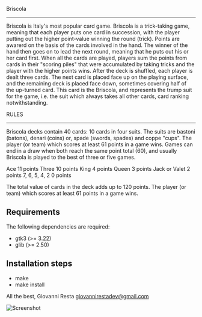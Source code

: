 Briscola
**************
Briscola is Italy's most popular card game. Briscola is a trick-taking game, meaning that each player puts one card in succession, with the player putting out the higher point-value winning the round (trick). Points are awarerd on the basis of the cards involved in the hand. The winner of the hand then goes on to lead the next round, meaning that he puts out his or her card first. When all the cards are played, players sum the points from cards in their "scoring piles" that were accumulated by taking tricks and the player with the higher points wins. After the deck is shuffled, each player is dealt three cards. The next card is placed face up on the playing surface, and the remaining deck is placed face down, sometimes covering half of the up-turned card. This card is the Briscola, and represents the trump suit for the game, i.e. the suit which always takes all other cards, card ranking notwithstanding.

RULES
*****
Briscola decks contain 40 cards: 10 cards in four suits. The suits are bastoni (batons), denari (coins) or, spade (swords, spades) and coppe "cups".
The player (or team) which scores at least 61 points in a game wins. Games can end in a draw when both reach the same point total (60), and usually Briscola is played to the best of three or five games.

Ace						11 points
Three					10 points
King					4 points
Queen					3 points
Jack or Valet			2 points
7, 6, 5, 4, 2 			0 points

The total value of cards in the deck adds up to 120 points. The player (or team) which scores at least 61 points in a game wins.

Requirements
------------

The following dependencies are required:

* gtk3 (>= 3.22)
* glib (>= 2.50)

Installation steps
-----------------

 - make
 - make install
 
All the best,
Giovanni Resta <giovannirestadev@gmail.com>

![Screenshot](https://github.com/gioretikto/briscola/brisca.png)

